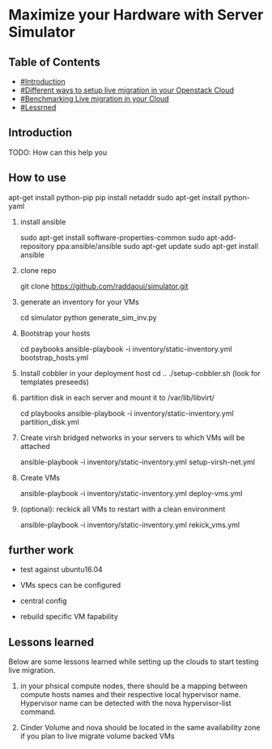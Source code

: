 Maximize your Hardware with Server Simulator
===========================

Table of Contents
-----------------
* [#Introduction]()
* [#Different ways to setup live migration in your Openstack Cloud]()
* [#Benchmarking Live migration in your Cloud]()
* [#Lessrned]()

Introduction
------------
TODO: How can this help you

 

How to use
----------
apt-get install python-pip
pip install netaddr
sudo apt-get install python-yaml


1. install ansible

	sudo apt-get install software-properties-common
	sudo apt-add-repository ppa:ansible/ansible
	sudo apt-get update
	sudo apt-get install ansible

2. clone repo

	git clone https://github.com/raddaoui/simulator.git

3. generate an inventory for your VMs
	
	cd simulator
	python generate_sim_inv.py
4. Bootstrap your hosts 

	cd paybooks
	ansible-playbook -i inventory/static-inventory.yml bootstrap_hosts.yml

5. Install cobbler in your deployment host
	cd ..
	./setup-cobbler.sh (look for templates preseeds)

6. partition disk in each server and mount it to /var/lib/libvirt/

	cd playbooks
	ansible-playbook -i inventory/static-inventory.yml partition_disk.yml  

7. Create virsh bridged networks in your servers to which VMs will be attached

	ansible-playbook -i inventory/static-inventory.yml setup-virsh-net.yml

8. Create VMs
	
	ansible-playbook -i inventory/static-inventory.yml deploy-vms.yml

9. (optional): reckick all VMs to restart with a clean environment
	
	ansible-playbook -i inventory/static-inventory.yml rekick_vms.yml




further work
------------

- test against ubuntu16.04

- VMs specs can be configured

- central config

- rebuild specific VM fapability

Lessons learned
----------------

Below are some lessons learned while setting up the clouds to start testing live migration.

1. in your phsical compute nodes, there should be a mapping between compute hosts names and their respective local hypervisor name. Hypervisor name can be detected with the nova hypervisor-list command.

2. Cinder Volume and nova should be located in the same availability zone if you plan to live migrate volume backed VMs
